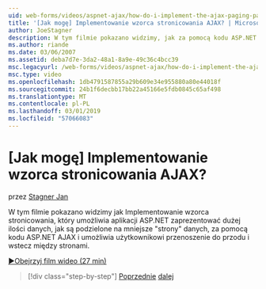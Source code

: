 ```yaml
---
uid: web-forms/videos/aspnet-ajax/how-do-i-implement-the-ajax-paging-pattern
title: '[Jak mogę] Implementowanie wzorca stronicowania AJAX? | Microsoft Docs'
author: JoeStagner
description: W tym filmie pokazano widzimy, jak za pomocą kodu ASP.NET AJAX Implementowanie wzorca stronicowania, który umożliwia aplikacji ASP.NET zaprezentować dużej ilości danych, jako bein...
ms.author: riande
ms.date: 03/06/2007
ms.assetid: deba7d7e-3da2-48a1-8a9e-49c36c4bcc39
msc.legacyurl: /web-forms/videos/aspnet-ajax/how-do-i-implement-the-ajax-paging-pattern
msc.type: video
ms.openlocfilehash: 1db4791587855a29b609e34e955880a80e44018f
ms.sourcegitcommit: 24b1f6decbb17bb22a45166e5fdb0845c65af498
ms.translationtype: MT
ms.contentlocale: pl-PL
ms.lasthandoff: 03/01/2019
ms.locfileid: "57066083"
---
```

<a name="how-do-i-implement-the-ajax-paging-pattern"></a>[Jak mogę] Implementowanie wzorca stronicowania AJAX?
====================
przez [Stagner Jan](https://github.com/JoeStagner)

W tym filmie pokazano widzimy jak Implementowanie wzorca stronicowania, który umożliwia aplikacji ASP.NET zaprezentować dużej ilości danych, jak są podzielone na mniejsze "strony" danych, za pomocą kodu ASP.NET AJAX i umożliwia użytkownikowi przenoszenie do przodu i wstecz między stronami.

[&#9654;Obejrzyj film wideo (27 min)](https://channel9.msdn.com/Blogs/ASP-NET-Site-Videos/how-do-i-implement-the-ajax-paging-pattern)

> [!div class="step-by-step"]
> [Poprzednie](how-do-i-implement-the-predictive-fetch-pattern-for-ajax.md)
> [dalej](how-do-i-implement-the-ajax-incremental-page-display-pattern.md)
